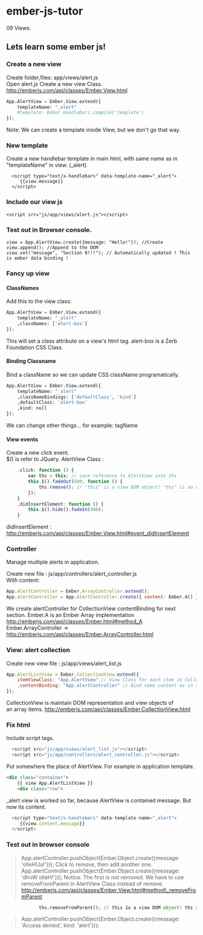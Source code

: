 ember-js-tutor
==============
09 Views.

Lets learn some ember js!
-------------------------

### Create a new view

Create folder,files: app/views/alert.js  
Open alert.js 
Create a new view Class. http://emberjs.com/api/classes/Ember.View.html
```python
App.AlertView = Ember.View.extend({
    templateName: "_alert"
    #template: Ember.Handlebars.compile('template')
});
```
Note: We can create a template inside View, but we don't go that way.

### New template
Create a new handlebar template in main html, with same name as in "templateName" in view. (\_alert)
```
  <script type="text/x-handlebars" data-template-name="_alert">
     {{view.message}}
  </script>
```

### Include our view js
```
<script src="js/app/views/alert.js"></script>
```

### Test out in Browser console.
```
view = App.AlertView.create({message: "Hello!"}); //Create
view.append(); //Append to the DOM
view.set("message", "Section 9!!!"); // Automatically updated ! This is ember data binding !
```

### Fancy up view

#### ClassNames
Add this to the view class:
```python
App.AlertView = Ember.View.extend({
    templateName: "_alert"
    ,classNames: ['alert-box']
});
```
This will set a class attribute on a view's html tag. 
alert-box is a Zerb Foundation CSS Class.

#### Binding Classname
Bind a className so we can update CSS className programatically.
```python
App.AlertView = Ember.View.extend({
    templateName: "_alert"
    ,classNameBindings: ['defaultClass', 'kind']
    ,defaultClass: 'alert-box'
    ,kind: null
});
```
We can change other things...  for example: tagName

#### View events
Create a new click event.  
$() is refer to JQuery. 
AlertView Class :
```javascript
    ,click: function () {
        var ths = this; // save reference to AlertView into ths
        this.$().fadeOut(500, function () {
            ths.remove(); // "this" is a view DOM object! "ths" is an AlerView instance! 
        });
    }
    ,didInsertElement: function () {
        this.$().hide().fadeIn(400);
    }
```
didInsertElement : http://emberjs.com/api/classes/Ember.View.html#event_didInsertElement

### Controller
Manage multiple alerts in application.

Create new file : js/app/controllers/alert\_controller.js  
With content:
```javascript
App.AlertController = Ember.ArrayController.extend();
App.alertController = App.AlertController.create({ content: Ember.A() });
```
We create alertController for CollectionView contentBinding for next section.
Ember.A is an Ember Array implementation http://emberjs.com/api/classes/Ember.html#method_A  
Ember.ArrayController -> http://emberjs.com/api/classes/Ember.ArrayController.html

### View: alert collection
Create new view file : js/app/views/alert_list.js
```javascript
App.AlertListView = Ember.CollectionView.extend({
    itemViewClass: "App.AlertView" // View Class for each item in CollectionView
    ,contentBinding: "App.alertController" // Bind same content as in alertController object ! 
});
```
CollectionView is maintain DOM representation and view objects of  
an array items. http://emberjs.com/api/classes/Ember.CollectionView.html

### Fix html
Include script tags.
```javascript
  <script src="js/app/views/alert_list.js"></script>
  <script src="js/app/controllers/alert_controller.js"></script>
```
Put somewhere the place of AlertView. For example in application template.
```html
<div class="container">
    {{ view App.AlertListView }}
    <div class="row">
```

\_alert view is worked so far, because AlertView is contained message. But now its content.
```javascript
  <script type="text/x-handlebars" data-template-name="_alert">
     {{view.content.message}}
  </script>
```
### Test out in browser console

> App.alertController.pushObject(Ember.Object.create({message: 'olleH!Ja!'}));
> Click to remove, then add another one.
> App.alertController.pushObject(Ember.Object.create({message: 'dlroW olleH!'}));
> Notice. The first is not removed.
> We have to use removeFromParent in AlertView Class instead of remove.
http://emberjs.com/api/classes/Ember.View.html#method\_removeFromParent
```python
            ths.removeFromParent(); // this is a view DOM object! ths is an AlerView instance! 
```
> App.alertController.pushObject(Ember.Object.create({message: 'Access denied', kind: 'alert'}));






